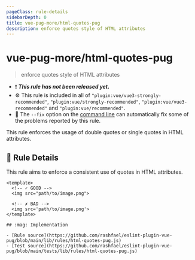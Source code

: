 ```yaml
---
pageClass: rule-details
sidebarDepth: 0
title: vue-pug-more/html-quotes-pug
description: enforce quotes style of HTML attributes
---
```

# vue-pug-more/html-quotes-pug

> enforce quotes style of HTML attributes

- :exclamation: <badge text="This rule has not been released yet." vertical="middle" type="error"> ***This rule has not been released yet.*** </badge>
- :gear: This rule is included in all of `"plugin:vue/vue3-strongly-recommended"`, `"plugin:vue/strongly-recommended"`, `"plugin:vue/vue3-recommended"` and `"plugin:vue/recommended"`.
- :wrench: The `--fix` option on the [command line](https://eslint.org/docs/user-guide/command-line-interface#fixing-problems) can automatically fix some of the problems reported by this rule.

This rule enforces the usage of double quotes or single quotes in HTML attributes.

## :book: Rule Details

This rule aims to enforce a consistent use of quotes in HTML attributes.

<eslint-code-block fix :rules="{'vue/html-quotes': ['error']}">

```vue
<template>
  <!-- ✓ GOOD -->
  <img src="path/to/image.png">

  <!-- ✗ BAD -->
  <img src='path/to/image.png'>
</template>

## :mag: Implementation

- [Rule source](https://github.com/rashfael/eslint-plugin-vue-pug/blob/main/lib/rules/html-quotes-pug.js)
- [Test source](https://github.com/rashfael/eslint-plugin-vue-pug/blob/main/tests/lib/rules/html-quotes-pug.js)
